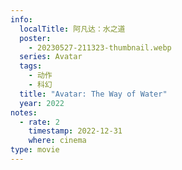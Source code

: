 ```yaml
---
info:
  localTitle: 阿凡达：水之道
  poster:
    - 20230527-211323-thumbnail.webp
  series: Avatar
  tags:
    - 动作
    - 科幻
  title: "Avatar: The Way of Water"
  year: 2022
notes:
  - rate: 2
    timestamp: 2022-12-31
    where: cinema
type: movie
---
```

